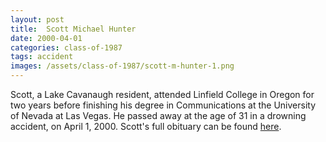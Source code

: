 ```yaml
---
layout: post
title:  Scott Michael Hunter
date: 2000-04-01
categories: class-of-1987
tags: accident
images: /assets/class-of-1987/scott-m-hunter-1.png
---
```


Scott, a Lake Cavanaugh resident, attended Linfield College in Oregon for two years before finishing his degree in Communications at the University of Nevada at Las Vegas.  He passed away at the age of 31 in a drowning accident, on April 1, 2000.  Scott's full obituary can be found [here](http://tinyurl.com/j9qc9qx).


